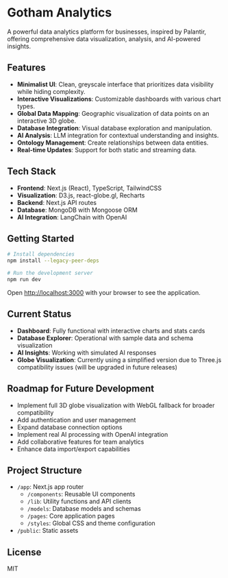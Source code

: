 # Gotham Analytics

A powerful data analytics platform for businesses, inspired by Palantir, offering comprehensive data visualization, analysis, and AI-powered insights.

## Features

- **Minimalist UI**: Clean, greyscale interface that prioritizes data visibility while hiding complexity.
- **Interactive Visualizations**: Customizable dashboards with various chart types.
- **Global Data Mapping**: Geographic visualization of data points on an interactive 3D globe.
- **Database Integration**: Visual database exploration and manipulation.
- **AI Analysis**: LLM integration for contextual understanding and insights.
- **Ontology Management**: Create relationships between data entities.
- **Real-time Updates**: Support for both static and streaming data.

## Tech Stack

- **Frontend**: Next.js (React), TypeScript, TailwindCSS
- **Visualization**: D3.js, react-globe.gl, Recharts
- **Backend**: Next.js API routes
- **Database**: MongoDB with Mongoose ORM
- **AI Integration**: LangChain with OpenAI

## Getting Started

```bash
# Install dependencies
npm install --legacy-peer-deps

# Run the development server
npm run dev
```

Open [http://localhost:3000](http://localhost:3000) with your browser to see the application.

## Current Status

- **Dashboard**: Fully functional with interactive charts and stats cards
- **Database Explorer**: Operational with sample data and schema visualization
- **AI Insights**: Working with simulated AI responses
- **Globe Visualization**: Currently using a simplified version due to Three.js compatibility issues (will be upgraded in future releases)

## Roadmap for Future Development

- Implement full 3D globe visualization with WebGL fallback for broader compatibility
- Add authentication and user management
- Expand database connection options
- Implement real AI processing with OpenAI integration
- Add collaborative features for team analytics
- Enhance data import/export capabilities

## Project Structure

- `/app`: Next.js app router
  - `/components`: Reusable UI components
  - `/lib`: Utility functions and API clients
  - `/models`: Database models and schemas
  - `/pages`: Core application pages
  - `/styles`: Global CSS and theme configuration
- `/public`: Static assets

## License

MIT 